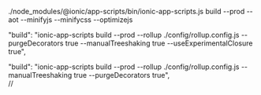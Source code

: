 ./node_modules/@ionic/app-scripts/bin/ionic-app-scripts.js build --prod --aot --minifyjs --minifycss --optimizejs


"build": "ionic-app-scripts build --prod --rollup  ./config/rollup.config.js --purgeDecorators true --manualTreeshaking true  --useExperimentalClosure true",    


"build": "ionic-app-scripts build --prod --rollup  ./config/rollup.config.js --manualTreeshaking true --purgeDecorators true",    
//

